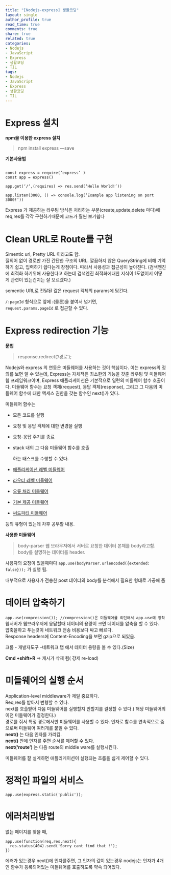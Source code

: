 ```yaml
---
title: "[Nodejs-express] 생활코딩"
layout: single
author_profile: true
read_time: true
comments: true
share: true
related: true
categories:
- Nodejs
- JavaScript
- Express
- 생활코딩
- TIL
tags:
- Nodejs
- JavaScript
- Express
- 생활코딩
- TIL
---
```


# Express 설치  


**npm을 이용한 express 설치** 

> npm install express —save

**기본사용법** 
```

const express = require(‘express’ )
const app = express()

app.get(‘/‘,(requires) => res.send(‘Helle World!’))

app.listen(3000, () => console.log(‘Example app listening on port 3000!’))
```


Express 가 제공하는 라우팅 방식은 처리하는 부분(create,update,delete 마다)에 req,res를 각각 구현하기때문에 코드가 훨씬 보기쉽다

# Clean URL로 Route를 구현
Simentic url, Pretty URL 이라고도 함.  
질의어 없이 경로만 가진 간단한 구조의 URL. 깔끔하지 않은 QueryString에 비해 기억하기 쉽고, 입력하기 쉽다는게 장점이다. 따라서 사용성과 접근성이 높아진다.  (검색엔진 에 최적화 하기위해 사용한다고 하는데 검색엔진 최적화에대한 지식이 1도없어서 어떻게 관련이 있는건지는 잘 모르겠다.)

sementic URL로 전달된 값은 request 객체의 params에 담긴다.

`/:pageId` 형식으로 앞에 :(콜론)을 붙여서 넘기면,  
`request.params.pageId` 로 접근할 수 있다.

# Express redirection 기능
**문법**  
> response.redirect(‘/경로’);

Nodejs와 express 의 연동은 미들웨어를 사용하는 것이 핵심이다.   이는 express의 정의를 보면 알 수 있는데, Express는 자체적은 최소한의 기능을 갖춘 라우팅 및 미들웨어 웹 프레임워크이며, Express 애플리케이션은 기본적으로 일련의 미들웨어 함수 호출이다.
미들웨어 함수는 요청 객체(request), 응답 객체(response), 그리고 그 다음의 미들웨어 함수에 대한 액세스 권한을 갖는 함수인 next()가 있다.
  
미들웨어 함수는 
* 모든 코드를 실행
* 요청 및 응답 객체에 대한 변경을 실행
* 요청-응답 주기를 종료
* stack 내의 그 다음 미들웨어 함수를 호출
  
	하는 태스크를 수행할 수 있다.
	
	  
* 	[애플리케이션 레벨 미들웨어](http://https://expressjs.com/ko/guide/using-middleware.html#middleware.application)
* 	[라우터 레벨 미들웨어](http:/https://expressjs.com/ko/guide/using-middleware.html#middleware.router/)
* 	[오류 처리 미들웨어](http://https://expressjs.com/ko/guide/using-middleware.html#middleware.error-handling)
* 	[기본 제공 미들웨어](http://https://expressjs.com/ko/guide/using-middleware.html#middleware.built-in)
* 	[써드파티 미들웨어](http://https://expressjs.com/ko/guide/using-middleware.html#middleware.third-party)

등의 유형이 있는데 차후 공부할 내용.  

**사용한 미들웨어**  

> body-parser
웹 브라우저에서 서버로 요청한 데이터 본체를 body라고함.  
body를 설명하는 데이터를 header.  

사용자의 요청이 있을때마다
`app.use(bodyParser.urlencoded({extended: false}));`
가 실행 됨.  
  
내부적으로 사용자가 전송한 post 데이터의 body를 분석해서 필요한 형태로 가공해 줌  
  
# 데이터 압축하기

```app.use(compression()); //compression()은 미들웨어를 리턴해서 app.use에 장착```
웹서버가 웹브라우저에 응답할때 데이터의 용량이 크면 데이터를 압축을 할 수 있다.    
압축을하고 푸는것이 네트워크 전송 비용보다 싸고 빠르다.    
Response headers에  Content-Encoding을 보면 gzip으로 되있음.  
  
크롬 - 개발자도구 -네트워크 탭
에서 데이터 용량을 볼 수 있다.(Size)
  
**Cmd +shift+R** => 캐시가 삭제 됨( 강제 re-load)
  
# 미들웨어의 실행 순서

Application-level middleware가 제일 중요하다.  
Req,res를 받아서 변형할 수 있다.  
next를 호출받아 다음 미들웨어를 실행할지 안할지를 결정할 수 있다.( 해당 미들웨어의 이전 미들웨어가 결정한다.)  
경로를 줘서 특정 경로에서만 미들웨어를 사용할 수 있다.
인자로 함수를 연속적으로 줌으로써 미들웨어 여러개를 붙일 수 있다.  
**next()** 는 다음 인자를 가리킴.  
**next()** 안에 인자를 주면 순서를 제어할 수 있다.  
**next(‘route’)** 는 다음 route의 middle ware를 실행시킨다.    
  
미들웨어를 잘 설계하면 애플리케이션이 실행되는 흐름을 쉽게 제어할 수 있다.  
  
# 정적인 파일의 서비스
`app.use(express.static('public'));`

# 에러처리방법

없는 페이지를 찾을 때,
```
app.use(function(req,res,next){
  res.status(404).send('Sorry cant find that !');
})
```

에러가 있는경우 next()에 인자를주면, 그 인자의 값이 있는경우 nodejs는 인자가 4개인 함수가 등록되어있는 미들웨어를 호출하도록 약속 되어있다.